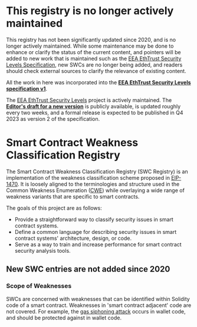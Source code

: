 # This registry is no longer actively maintained

This registry has not been significantly updated since 2020, and is no longer actively maintained. While some maintenance may be done
to enhance or clarify the status of the current content, and pointers will be added to new work that is maintained such as the 
[EEA EthTrust Security Levels Specification](https://entethalliance.org/specs/ethtrust-sl/), new SWCs are no longer being added,
and readers should check external sources to clarify the relevance of existing content.

All the work in here was incorporated into the **[EEA EthTrust Security Levels specification v1](https://entethalliance.org/specs/ethtrust-sl)**. 

The [EEA EthTrust Security Levels](https://entethalliance.org/groups/ethtrust) project is actively maintained. 
The **[Editor's draft for a new version](https://entethalliance.github.io/eta-registry/security-levels-spec.html)** is publicly available,
is updated roughly every two weeks, and a formal release is expected to be published in Q4 2023 as version 2 of the specification.

# Smart Contract Weakness Classification Registry

The Smart Contract Weakness Classification Registry (SWC Registry) is an implementation of the weakness classification scheme proposed in [EIP-1470](https://github.com/ethereum/EIPs/issues/1469). It is loosely aligned to the terminologies and structure used in the Common Weakness Enumeration ([CWE](https://cwe.mitre.org)) while overlaying a wide range of weakness variants that are specific to smart contracts.

The goals of this project are as follows:

- Provide a straightforward way to classify security issues in smart contract systems.
- Define a common language for describing security issues in smart contract systems' architecture, design, or code.
- Serve as a way to train and increase performance for smart contract security analysis tools.

## New SWC entries are not added since 2020


### Scope of Weaknesses

SWCs are concerned with weaknesses that can be identified within Solidity code of a smart contract.
Weaknesses in 'smart contract adjacent' code are not covered. 
For example, the [gas siphoning attack](https://github.com/SmartContractSecurity/SWC-registry/pull/140) occurs in wallet code,
and should be protected against in wallet code.
